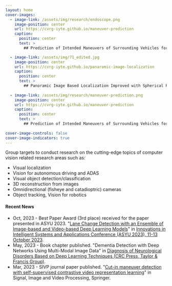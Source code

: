 ```yaml
---
layout: home
cover-images:
  - image-link: /assets/img/research/endoscope.png
    image-position: center
    url: https://cvrg-iyte.github.io/maneuver-prediction
    caption:
      position: center
      text: >
        ## Prediction of Intended Maneuvers of Surrounding Vehicles for Driver Assistance Systems

  - image-link: /assets/img/71_edited.jpg
    image-position: center
    url: https://cvrg-iyte.github.io/panaromic-image-localization
    caption:
      position: center
      text: >
        ## Panoramic Image Based Localization Improved with Spherical Representations and Semantic Descriptors
        
  - image-link: /assets/img/research/maneuver-prediction.png
    image-position: center
    url: https://cvrg-iyte.github.io/maneuver-prediction
    caption:
      position: center
      text: >
        ## Prediction of Intended Maneuvers of Surrounding Vehicles for Driver Assistance Systems
    
cover-image-controls: false
cover-image-indicators: true
---
```


Group targets to conduct research on the cutting-edge topics of computer vision related research areas such as:

* Visual localization
* Vision for autonomous driving and ADAS
* Visual object detection/classification
* 3D reconstruction from images
* Omnidirectional (fisheye and catadioptric) cameras
* Object tracking, Vision for robotics


#### Recent News
* Oct, 2023 - Best Paper Award (3rd place) received for the paper presented in ASYU 2023. "[Lane Change Detection with an Ensemble of Image-based and Video-based Deep Learning Models](https://cvrg-iyte.github.io/assets/docs/Publications/Nalcakan_Bastanlar_ASYU2023_rev4.pdf)" in [Innovations in Intelligent Systems and Applications Conference (ASYU 2023), 11-13 October 2023](http://asyu.inista.org/).
* May, 2023 - Book chapter published. "Dementia Detection with Deep Networks Using Multi-Modal Image Data" in [Diagnosis of Neurological Disorders Based on Deep Learning Techniques (CRC Press, Taylor & Francis Group)](https://www.taylorfrancis.com/books/edit/10.1201/9781003315452/diagnosis-neurological-disorders-based-deep-learning-techniques-jyotismita-chaki?refId=a8167b42-8243-4e4e-beb7-5df49459bf5f&context=ubx). 
* Mar, 2023 - SIVP journal paper published. "[Cut-in maneuver detection with self-supervised contrastive video
representation learning](https://rdcu.be/c6B25)" in Signal, Image and Video Processing, Springer.


